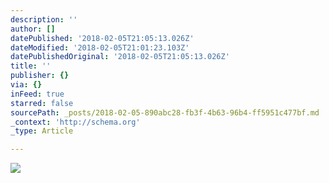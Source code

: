 ```yaml
---
description: ''
author: []
datePublished: '2018-02-05T21:05:13.026Z'
dateModified: '2018-02-05T21:01:23.103Z'
datePublishedOriginal: '2018-02-05T21:05:13.026Z'
title: ''
publisher: {}
via: {}
inFeed: true
starred: false
sourcePath: _posts/2018-02-05-890abc28-fb3f-4b63-96b4-ff5951c477bf.md
_context: 'http://schema.org'
_type: Article

---
```

![](https://the-grid-user-content.s3-us-west-2.amazonaws.com/56d5049f-06b2-4038-a88a-c058acadc111.jpg)